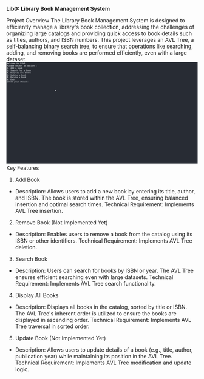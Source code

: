 **Lib0: Library Book Management System**

Project Overview
The Library Book Management System is designed to efficiently manage a library's book collection, addressing the challenges of organizing large catalogs and providing quick access to book details such as titles, authors, and ISBN numbers. This project leverages an AVL Tree, a self-balancing binary search tree, to ensure that operations like searching, adding, and removing books are performed efficiently, even with a large dataset.
<img src="videoWalkthrough.gif" alt="Video Walkthrough"/>
Key Features
1. Add Book
- Description:
Allows users to add a new book by entering its title, author, and ISBN. The book is stored within the AVL Tree, ensuring balanced insertion and optimal search times.
Technical Requirement:
Implements AVL Tree insertion.
2. Remove Book (Not Implemented Yet)
- Description:
Enables users to remove a book from the catalog using its ISBN or other identifiers.
Technical Requirement:
Implements AVL Tree deletion.
3. Search Book
- Description:
Users can search for books by ISBN or year. The AVL Tree ensures efficient searching even with large datasets.
Technical Requirement:
Implements AVL Tree search functionality.
4. Display All Books
- Description:
Displays all books in the catalog, sorted by title or ISBN. The AVL Tree's inherent order is utilized to ensure the books are displayed in ascending order.
Technical Requirement:
Implements AVL Tree traversal in sorted order.
5. Update Book (Not Implemented Yet)
- Description:
Allows users to update details of a book (e.g., title, author, publication year) while maintaining its position in the AVL Tree.
Technical Requirement:
Implements AVL Tree modification and update logic.
